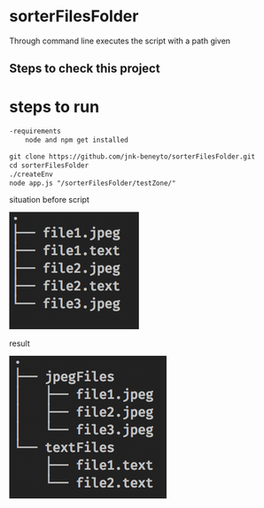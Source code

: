 # sorterFilesFolder

Through command line executes the script with a path given

## Steps to check this project

# steps to run

    -requirements
        node and npm get installed

```
git clone https://github.com/jnk-beneyto/sorterFilesFolder.git
cd sorterFilesFolder
./createEnv
node app.js "/sorterFilesFolder/testZone/"
```

situation before script

![initial tree folder](/img/strInicial.png "INITIAL")

result

![final tree folder](/img/strFinal.png "FINAL")
